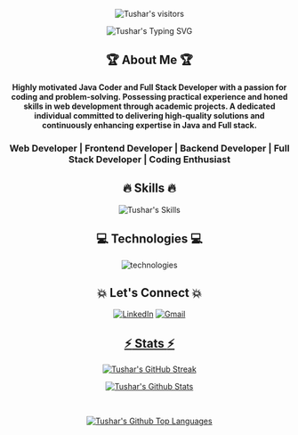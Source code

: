 [githubusername]: TusharTechs
[typing svg]: https://readme-typing-svg.demolab.com?font=Raleway&weight=500&size=30&duration=4000&pause=&color=F7D300&center=true&vCenter=true&width=435&height=100&lines=Hi+There!+%F0%9F%91%8B;I'm+Tushar+Techs
[visitors]: https://visitor-badge.laobi.icu/badge?page_id=TusharTechs.TusharTechs&left_color=black&right_color=yellow&left_text=Visitors%20😎&format=true
[summary]: https://github-profile-summary-cards.vercel.app/api/cards/profile-details?username=TusharTechs&theme=transparent
[lang]: https://github-readme-stats.vercel.app/api/top-langs/?username=TusharTechs&layout=compact&theme=vision-friendly-dark&hide_border=true&border_radius=10
[trophy]: https://github-profile-trophy.vercel.app/?username=TusharTechs&theme=transparent
[streak]: https://streak-stats.demolab.com?user=TusharTechs&theme=transparent&border_radius=10&date_format=M%20j%5B%2C%20Y%5D&card_width=500
[activity]: https://activity-graph.herokuapp.com/graph?username=TusharTechs&theme=transparent&radius=10&hide_border=true&area=true
[skills]: https://skillicons.dev/icons?i=react,redux,express,nodejs,mongodb,js,html,css,materialui,bootstrap,tailwind,java,md&perline=6
[technologies]: https://skillicons.dev/icons?i=vscode,netlify,vercel,vite,bash,eclipse,powershell,github,discord,linkedin,instagram,twitter&perline=6

<div align="center">

![Tushar's visitors][visitors]

![Tushar's Typing SVG][typing svg]


## :trophy: About Me :trophy:

#### Highly motivated Java Coder and Full Stack Developer with a passion for coding and problem-solving. Possessing practical experience and honed skills in web development through academic projects. A dedicated individual committed to delivering high-quality solutions and continuously enhancing expertise in Java and Full stack.

### Web Developer | Frontend Developer | Backend Developer | Full Stack Developer | Coding Enthusiast


## :fire: Skills :fire:

![Tushar's Skills][skills]


## :computer: Technologies :computer:

![technologies][technologies]


## :boom: Let's Connect :boom:

<a  href="https://www.linkedin.com/in/tushar-agarwal-2580971b3/" target="_blank"><img alt="LinkedIn" src="https://img.shields.io/badge/linkedin%20-%230077B5.svg?&style=for-the-badge&logo=linkedin&logoColor=white" /></a>
<a href="mailto:tusharaggarwal274+github@gmail.com"><img  alt="Gmail" src="https://img.shields.io/badge/Gmail-D14836?style=for-the-badge&logo=gmail&logoColor=white" />


## :zap: Stats :zap:

![Tushar's GitHub Streak][streak]

<!-- stats -->
![Tushar's Github Stats](https://github-readme-stats.vercel.app/api?username=TusharTechs&show_icons=true&theme=transparent&border_radius=10&include_all_commits=true&rank_icon=github&hide=prs)

<br/>

![Tushar's Github Top Languages](https://github-readme-stats.vercel.app/api/top-langs/?username=TusharTechs&layout=pie&theme=transparent&border_radius=10&size_weight=0.5&count_weight=0.5)


<!-- ## :zap: Achievements :zap:

![Tushar's trophy][trophy]
-->
</div>
